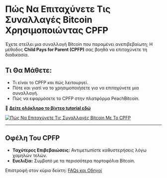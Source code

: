 # Πώς Να Επιταχύνετε Τις Συναλλαγές Bitcoin Χρησιμοποιώντας CPFP

Έχετε στείλει μια συναλλαγή Bitcoin που παραμένει ανεπιβεβαίωτη; Η μέθοδος **Child Pays for Parent (CPFP)** σας βοηθά να επιταχύνετε τη διαδικασία.  

## **Τι Θα Μάθετε:**
- Τι είναι το CPFP και πώς λειτουργεί.  
- Πότε και γιατί να το χρησιμοποιήσετε για να επιταχύνετε μια συναλλαγή.  
- Πώς να εφαρμόσετε το CPFP στην πλατφόρμα PeachBitcoin.  

🔗 **[Δείτε ολόκληρο το βίντεο tutorial εδώ](https://www.youtube.com/watch?v=24OtQkL0CxU)**  

[![Πώς Να Επιταχύνετε Τις Συναλλαγές Bitcoin Με Το CPFP](https://img.youtube.com/vi/24OtQkL0CxU/0.jpg)](https://www.youtube.com/watch?v=24OtQkL0CxU)  

---

## **Οφέλη Του CPFP**
- **Ταχύτερες Επιβεβαιώσεις:** Αντιμετωπίστε καθυστερήσεις λόγω χαμηλών τελών.  
- **Ευελιξία:** Συμβατό με τα περισσότερα πορτοφόλια Bitcoin.  

Επιστροφή στον κύριο δείκτη: [FAQs και Οδηγοί](/faq/tutorials)
